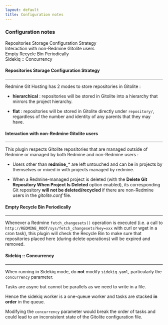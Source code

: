 ```yaml
---
layout: default
title: Configuration notes
---
```


<div id="toc">
  <h3>Configuration notes</h3>

  <ul>
    <li><a href="#repositories_storage_configuration_strategy">Repositories Storage Configuration Strategy</a></li>
    <li><a href="#interaction_with_nonredmine_gitolite_users">Interaction with non-Redmine Gitolite users</a></li>
    <li><a href="#empty_recycle_bin_periodically">Empty Recycle Bin Periodically</a></li>
    <li><a href="#sidekiq__concurrency">Sidekiq :: Concurrency</a></li>
  </ul>
</div>


#### Repositories Storage Configuration Strategy
***

Redmine Git Hosting has 2 modes to store repositories in Gitolite :

* **hierarchical** : repositories will be stored in Gitolite into a hierarchy that mirrors the project hierarchy.

* **flat** : repositories will be stored in Gitolite directly under ```repository/```, regardless of the number and identity of any parents that they may have.


#### Interaction with non-Redmine Gitolite users
***

This plugin respects Gitolite repositories that are managed outside of Redmine or managed by both Redmine and non-Redmine users :

* Users other than **redmine_*** are left untouched and can be in projects by themselves or mixed in with projects managed by redmine.

* When a Redmine-managed project is deleted (with the **Delete Git Repository When Project Is Deleted** option enabled), its corresponding Git repository **will not be deleted/recycled** if there are non-Redmine users in the *gitolite.conf* file.

#### Empty Recycle Bin Periodically
***

Whenever a Redmine ```fetch_changesets()``` operation is executed (i.e. a call to ```http://REDMINE_ROOT/sys/fetch_changesets?key=xxx``` with curl or wget in a cron task), this plugin will check the Recycle Bin to make sure that repositories placed here (during delete operations) will be expired and removed.


#### Sidekiq :: Concurrency
***

When running in Sidekiq mode, do **not** modify ```sidekiq.yaml```, particularly the ```concurrency``` parameter.

Tasks are async but cannot be parallels as we need to write in a file.

Hence the sidekiq worker is a one-queue worker and tasks are stacked **in order** in the queue.

Modifying the ```concurrency``` parameter would break the order of tasks and could lead to an inconsistent state of the Gitolite configuration file.
